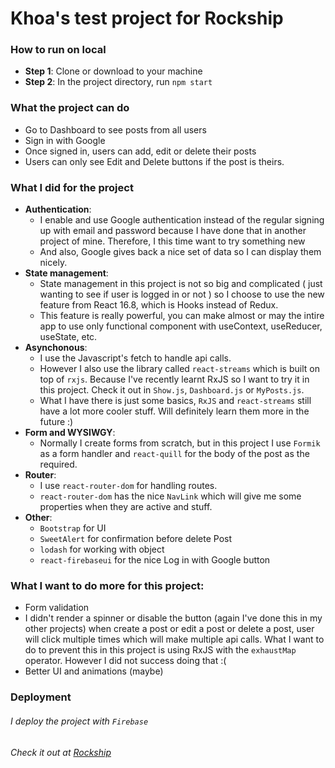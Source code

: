 # Khoa's test project for Rockship

### How to run on local

- **Step 1**: Clone or download to your machine
- **Step 2**: In the project directory, run `npm start`

### What the project can do
- Go to Dashboard to see posts from all users
- Sign in with Google
- Once signed in, users can add, edit or delete their posts
- Users can only see Edit and Delete buttons if the post is theirs.

### What I did for the project

- **Authentication**: 
    - I enable and use Google authentication instead of the regular signing up with email and password because I have done that in another project of mine. Therefore, I this time want to try something new
    - And also, Google gives back a nice set of data so I can display them nicely.
- **State management**: 
    - State management in this project is not so big and complicated ( just wanting to see if user is logged in or not ) so I choose to use the new feature from React 16.8, which is Hooks instead of Redux.
    - This feature is really powerful, you can make almost or may the intire app to use only functional component with useContext, useReducer, useState, etc.
- **Asynchonous**: 
    - I use the Javascript's fetch to handle api calls.
    - However I also use the library called `react-streams` which is built on top of `rxjs`. Because I've recently learnt RxJS so I want to try it in this project. Check it out in `Show.js`, `Dashboard.js` or `MyPosts.js`.
    - What I have there is just some basics, `RxJS` and `react-streams` still have a lot more cooler stuff. Will definitely learn them more in the future :)
- **Form and WYSIWGY**: 
    - Normally I create forms from scratch, but in this project I use `Formik` as a form handler and `react-quill` for the body of the post as the required.
- **Router**: 
    - I use `react-router-dom` for handling routes.
    - `react-router-dom` has the nice `NavLink` which will give me some properties when they are active and stuff.
- **Other**:
    - `Bootstrap` for UI
    - `SweetAlert` for confirmation before delete Post
    - `lodash` for working with object
    - `react-firebaseui` for the nice Log in with Google button

### **What I want to do more for this project**:
- Form validation
- I didn't render a spinner or disable the button (again I've done this in my other projects) when create a post or edit a post or delete a post, user will click multiple times which will make multiple api calls. What I want to do to prevent this in this project is using RxJS with the `exhaustMap` operator. However I did not success doing that :(
- Better UI and animations (maybe)
 
### **Deployment**
###### I deploy the project with `Firebase`
###### Check it out at [Rockship](https://rockship-adbe4.firebaseapp.com/)

